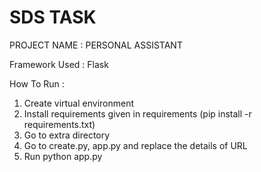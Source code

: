 # SDS TASK
PROJECT NAME : PERSONAL ASSISTANT

Framework Used : Flask

How To Run :
1. Create virtual environment
2. Install requirements given in requirements (pip install -r requirements.txt)
3. Go to extra directory
4. Go to create.py, app.py and replace the details of URL
5. Run python app.py
